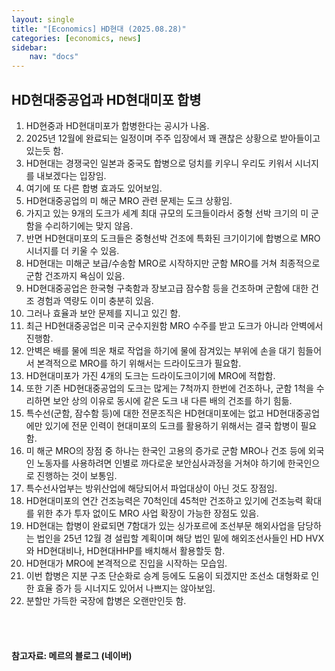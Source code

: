 ```yaml
---
layout: single
title: "[Economics] HD현대 (2025.08.28)"
categories: [economics, news]
sidebar:
    nav: "docs"
---
```


## HD현대중공업과 HD현대미포 합병
1. HD현중과 HD현대미포가 합병한다는 공시가 나옴.
1. 2025년 12월에 완료되는 일정이며 주주 입장에서 꽤 괜찮은 상황으로 받아들이고 있는듯 함.
1. HD현대는 경쟁국인 일본과 중국도 합병으로 덩치를 키우니 우리도 키워서 시너지를 내보겠다는 입장임.
1. 여기에 또 다른 합병 효과도 있어보임.
1. HD현대중공업의 미 해군 MRO 관련 문제는 도크 상황임.
1. 가지고 있는 9개의 도크가 세계 최대 규모의 도크들이라서 중형 선박 크기의 미 군함을 수리하기에는 맞지 않음.
1. 반면 HD현대미포의 도크들은 중형선박 건조에 특화된 크기이기에 합병으로 MRO 시너지를 더 키울 수 있음.
1. HD현대는 미해군 보급/수송함 MRO로 시작하지만 군함 MRO를 거쳐 최종적으로 군함 건조까지 욕심이 있음.
1. HD현대중공업은 한국형 구축함과 장보고급 잠수함 등을 건조하며 군함에 대한 건조 경험과 역량도 이미 충분히 있음.
1. 그러나 효율과 보안 문제를 지니고 있긴 함.
1. 최근 HD현대중공업은 미국 군수지원함 MRO 수주를 받고 도크가 아니라 안벽에서 진행함.
1. 안벽은 배를 물에 띄운 채로 작업을 하기에 물에 잠겨있는 부위에 손을 대기 힘들어서 본격적으로 MRO를 하기 위해서는 드라이도크가 필요함.
1. HD현대미포가 가진 4개의 도크는 드라이도크이기에 MRO에 적합함.
1. 또한 기존 HD현대중공업의 도크는 많게는 7척까지 한번에 건조하나, 군함 1척을 수리하면 보안 상의 이유로 동시에 같은 도크 내 다른 배의 건조를 하기 힘듦.
1. 특수선(군함, 잠수함 등)에 대한 전문조직은 HD현대미포에는 없고 HD현대중공업에만 있기에 전문 인력이 현대미포의 도크를 활용하기 위해서는 결국 합병이 필요함.
1. 미 해군 MRO의 장점 중 하나는 한국인 고용의 증가로 군함 MRO나 건조 등에 외국인 노동자를 사용하려면 인별로 까다로운 보안심사과정을 거쳐야 하기에 한국인으로 진행하는 것이 보통임.
1. 특수선사업부는 방위산업에 해당되어서 파업대상이 아닌 것도 장점임.
1. HD현대미포의 연간 건조능력은 70척인데 45척만 건조하고 있기에 건조능력 확대를 위한 추가 투자 없이도 MRO 사업 확장이 가능한 장점도 있음.
1. HD현대는 합병이 완료되면 7함대가 있는 싱가포르에 조선부문 해외사업을 담당하는 법인을 25년 12월 경 설립할 계획이며 해당 법인 밑에 해외조선사들인 HD HVX와 HD현대비나, HD현대HHP를 배치해서 활용할듯 함.
1. HD현대가 MRO에 본격적으로 진입을 시작하는 모습임.
1. 이번 합병은 지분 구조 단순화로 승계 등에도 도움이 되겠지만 조선소 대형화로 인한 효율 증가 등 시너지도 있어서 나쁘지는 않아보임.
1. 분할만 가득한 국장에 합병은 오랜만인듯 함.



<br/>
<br/>

#### 참고자료: 메르의 블로그 (네이버)
